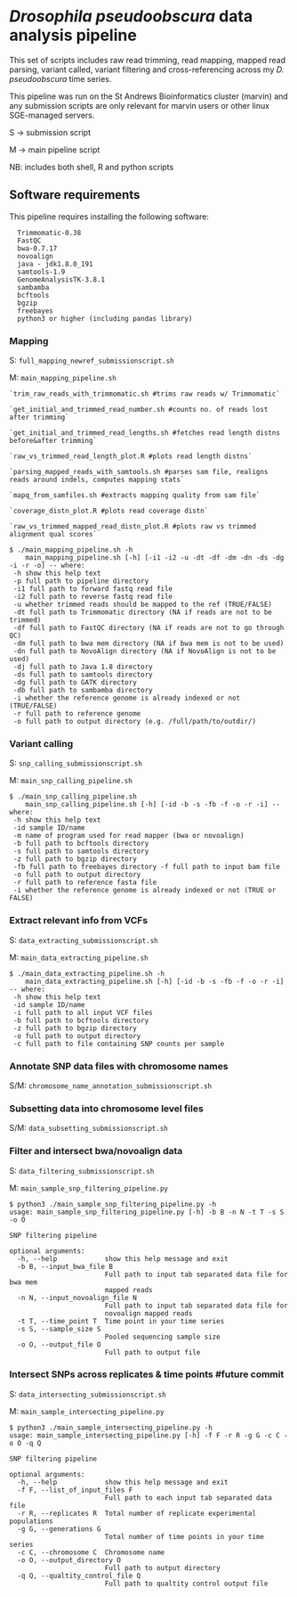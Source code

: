 # <i>Drosophila pseudoobscura</i> data analysis pipeline

This set of scripts includes raw read trimming, read mapping, mapped read parsing, variant called, variant filtering and cross-referencing across my <i>D. pseudoobscura</i> time series.

This pipeline was run on the St Andrews Bioinformatics cluster (marvin) and any submission scripts are only relevant for marvin users or other linux SGE-managed servers.

S -> submission script

M -> main pipeline script

NB: includes both shell, R and python scripts

## Software requirements

This pipeline requires installing the following software:
```
  Trimmomatic-0.38
  FastQC
  bwa-0.7.17
  novoalign
  java - jdk1.8.0_191
  samtools-1.9
  GenomeAnalysisTK-3.8.1
  sambamba
  bcftools
  bgzip
  freebayes
  python3 or higher (including pandas library)  
```

### Mapping

S: `full_mapping_newref_submissionscript.sh`

M: `main_mapping_pipeline.sh`

	`trim_raw_reads_with_trimmomatic.sh #trims raw reads w/ Trimmomatic`

	`get_initial_and_trimmed_read_number.sh #counts no. of reads lost after trimming`

	`get_initial_and_trimmed_read_lengths.sh #fetches read length distns before&after trimming`

	`raw_vs_trimmed_read_length_plot.R #plots read length distns`

	`parsing_mapped_reads_with_samtools.sh #parses sam file, realigns reads around indels, computes mapping stats`

	`mapq_from_samfiles.sh #extracts mapping quality from sam file`

	`coverage_distn_plot.R #plots read coverage distn`

	`raw_vs_trimmed_mapped_read_distn_plot.R #plots raw vs trimmed alignment qual scores`
```
$ ./main_mapping_pipeline.sh -h
    main_mapping_pipeline.sh [-h] [-i1 -i2 -u -dt -df -dm -dn -ds -dg -i -r -o] -- where:
 -h show this help text
 -p full path to pipeline directory
 -i1 full path to forward fastq read file
 -i2 full path to reverse fastq read file
 -u whether trimmed reads should be mapped to the ref (TRUE/FALSE)
 -dt full path to Trimmomatic directory (NA if reads are not to be trimmed)
 -df full path to FastQC directory (NA if reads are not to go through QC)
 -dm full path to bwa mem directory (NA if bwa mem is not to be used)
 -dn full path to NovoAlign directory (NA if NovoAlign is not to be used)
 -dj full path to Java 1.8 directory
 -ds full path to samtools directory
 -dg full path to GATK directory
 -db full path to sambamba directory
 -i whether the reference genome is already indexed or not (TRUE/FALSE)
 -r full path to reference genome
 -o full path to output directory (e.g. /full/path/to/outdir/)
```

### Variant calling

S: `snp_calling_submissionscript.sh`

M: `main_snp_calling_pipeline.sh`
```
$ ./main_snp_calling_pipeline.sh
    main_snp_calling_pipeline.sh [-h] [-id -b -s -fb -f -o -r -i] -- where:
 -h show this help text
 -id sample ID/name
 -m name of program used for read mapper (bwa or novoalign)
 -b full path to bcftools directory
 -s full path to samtools directory
 -z full path to bgzip directory
 -fb full path to freebayes directory -f full path to input bam file
 -o full path to output directory
 -r full path to reference fasta file
 -i whether the reference genome is already indexed or not (TRUE or FALSE)
```

### Extract relevant info from VCFs

S: `data_extracting_submissionscript.sh`

M: `main_data_extracting_pipeline.sh`
```
$ ./main_data_extracting_pipeline.sh -h
    main_data_extracting_pipeline.sh [-h] [-id -b -s -fb -f -o -r -i] -- where:
 -h show this help text
 -id sample ID/name
 -i full path to all input VCF files
 -b full path to bcftools directory
 -z full path to bgzip directory
 -o full path to output directory
 -c full path to file containing SNP counts per sample
```

### Annotate SNP data files with chromosome names

S/M: `chromosome_name_annotation_submissionscript.sh`

### Subsetting data into chromosome level files

S/M: `data_subsetting_submissionscript.sh`

### Filter and intersect bwa/novoalign data

S: `data_filtering_submissionscript.sh`

M: `main_sample_snp_filtering_pipeline.py`
```
$ python3 ./main_sample_snp_filtering_pipeline.py -h
usage: main_sample_snp_filtering_pipeline.py [-h] -b B -n N -t T -s S -o O

SNP filtering pipeline

optional arguments:
  -h, --help            show this help message and exit
  -b B, --input_bwa_file B
                        Full path to input tab separated data file for bwa mem
                        mapped reads
  -n N, --input_novoalign_file N
                        Full path to input tab separated data file for
                        novoalign mapped reads
  -t T, --time_point T  Time point in your time series
  -s S, --sample_size S
                        Pooled sequencing sample size
  -o O, --output_file O
                        Full path to output file
```
	
### Intersect SNPs across replicates & time points #future commit

S: `data_intersecting_submissionscript.sh`

M: `main_sample_intersecting_pipeline.py`
```
$ python3 ./main_sample_intersecting_pipeline.py -h
usage: main_sample_intersecting_pipeline.py [-h] -f F -r R -g G -c C -o O -q Q

SNP filtering pipeline

optional arguments:
  -h, --help            show this help message and exit
  -f F, --list_of_input_files F
                        Full path to each input tab separated data file
  -r R, --replicates R  Total number of replicate experimental populations
  -g G, --generations G
                        Total number of time points in your time series
  -c C, --chromosome C  Chromosome name
  -o O, --output_directory O
                        Full path to output directory
  -q Q, --qualtity_control_file Q
                        Full path to qualtity control output file
```

